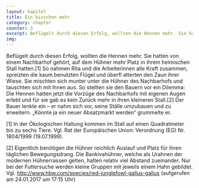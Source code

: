 ```yaml
---
layout: kapitel
title: Ein bisschen mehr
category: chapter
counter: 3
excerpt: Beflügelt durch diesen Erfolg, wollten die Hennen mehr. Sie hatten von einem Nachbarhof gehört, auf dem Hühner mehr Platz in ihrem heimischen Stall hatten ...
img:
---
```


Beflügelt durch diesen Erfolg, wollten die Hennen mehr. Sie hatten von einem Nachbarhof gehört, auf dem Hühner mehr Platz in ihrem heimischen Stall hatten.[1] So nahmen Rita und die Arbeiterinnen alle Kraft zusammen, spreizten die kaum benutzten Flügel und überfl atterten den Zaun ihrer Wiese. Sie mischten sich munter unter die Hühner des Nachbarhofs und tauschten sich mit ihnen aus. So stellten sie den Bauern vor ein Dilemma: Die Hennen hatten jetzt die Vorzüge des Nachbarhofs mit eigenen Augen erlebt und für sie gab es kein Zurück mehr in ihren kleineren Stall.[2] Der Bauer lenkte ein – er nahm sich vor, seine Ställe umzubauen und zu erweitern. „Könnte ja ein neuer Absatzmarkt werden“ grummelte er.

[1] In der Ökologischen Haltung kommen im Stall auf einen Quadratmeter bis zu sechs Tiere.
Vgl. Rat der Europäischen Union: Verordnung (EG) Nr. 1804/1999 (19.07.1999).

[2] Eigentlich benötigen die Hühner reichlich Auslauf und Platz für ihren täglichen Bewegungsdrang. Die Bankivahühner, welche als Urahnen der modernen Hühnerrassen gelten, halten relativ viel Abstand zueinander. Nur bei der Futtersuche werden kleine Gruppen mit jeweils einem Hahn gebildet.
Vgl. http://www.hbw.com/species/red-junglefowl-gallus-gallus (aufgerufen am 24.01.2017 um 17:15 Uhr)
